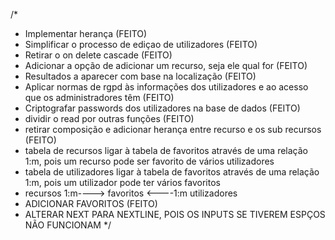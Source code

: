 /*
 * Implementar herança (FEITO)
 * Simplificar o processo de ediçao de utilizadores (FEITO)
 * Retirar o on delete cascade  (FEITO)
 * Adicionar a opção de adicionar um recurso, seja ele qual for (FEITO)
 * Resultados a aparecer com base na localização (FEITO)
 * Aplicar normas de rgpd às informações dos utilizadores e ao acesso que os administradores têm (FEITO)
 * Criptografar passwords dos utilizadores na base de dados (FEITO)
 * dividir o read por outras funções (FEITO)
 * retirar composição e adicionar herança entre recurso e os sub recursos (FEITO)
 * tabela de recursos ligar à tabela de favoritos através de uma relação 1:m, pois um recurso pode ser favorito de vários utilizadores
 * tabela de utilizadores ligar à tabela de favoritos através de uma relação 1:m, pois um utilizador pode ter vários favoritos
 * recursos 1:m----> favoritos <----1:m utilizadores
 * ADICIONAR FAVORITOS (FEITO)
 * ALTERAR NEXT PARA NEXTLINE, POIS OS INPUTS SE TIVEREM ESPÇOS NÃO FUNCIONAM
 */
